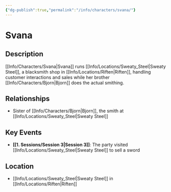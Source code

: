 ```yaml
---
{"dg-publish":true,"permalink":"/info/characters/svana/"}
---
```


# Svana

## Description
[[Info/Characters/Svana\|Svana]] runs [[Info/Locations/Sweaty_Steel\|Sweaty Steel]], a blacksmith shop in [[Info/Locations/Riften\|Riften]], handling customer interactions and sales while her brother [[Info/Characters/Bjorn\|Bjorn]] does the actual smithing.

## Relationships
- Sister of [[Info/Characters/Bjorn\|Bjorn]], the smith at [[Info/Locations/Sweaty_Steel\|Sweaty Steel]]

## Key Events
- **[[1. Sessions/Session 3\|Session 3]]**: The party visited [[Info/Locations/Sweaty_Steel\|Sweaty Steel]] to sell a sword

## Location
- [[Info/Locations/Sweaty_Steel\|Sweaty Steel]] in [[Info/Locations/Riften\|Riften]]